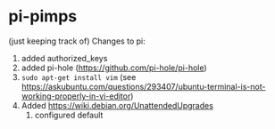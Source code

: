# pi-pimps

(just keeping track of) Changes to pi:

1. added authorized_keys
2. added pi-hole (https://github.com/pi-hole/pi-hole)
3. `sudo apt-get install vim` (see https://askubuntu.com/questions/293407/ubuntu-terminal-is-not-working-properly-in-vi-editor)
4. Added https://wiki.debian.org/UnattendedUpgrades
    1. configured default
